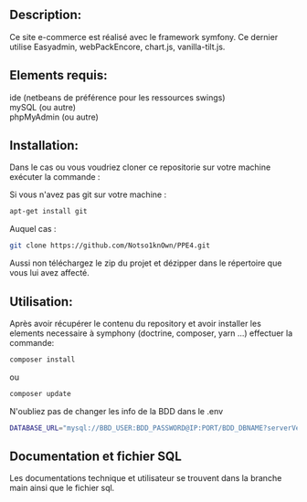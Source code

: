 ## Description:
 Ce site e-commerce est réalisé avec le framework symfony. Ce dernier utilise Easyadmin, webPackEncore, chart.js, vanilla-tilt.js. 

## Elements requis:
 ide (netbeans de préférence pour les ressources swings)  
 mySQL (ou autre)   
 phpMyAdmin (ou autre) 

## Installation:
Dans le cas ou vous voudriez cloner ce repositorie sur votre machine exécuter la commande :

Si vous n'avez pas git sur votre machine :
```bash
apt-get install git
```

Auquel cas :

```bash
git clone https://github.com/Notso1knOwn/PPE4.git
```

Aussi non téléchargez le zip du projet et dézipper dans le répertoire que vous lui avez affecté.

## Utilisation:
 Après avoir récupérer le contenu du repository et avoir installer les elements necessaire à symphony (doctrine, composer, yarn ...) effectuer la commande:
```bash
composer install
```
ou
```bash
composer update
```

N'oubliez pas de changer les info de la BDD dans le .env
```bash
DATABASE_URL="mysql://BBD_USER:BDD_PASSWORD@IP:PORT/BDD_DBNAME?serverVersion=5&charset=utf8"
```

## Documentation et fichier SQL
Les documentations technique et utilisateur se trouvent dans la branche main ainsi que le fichier sql.
